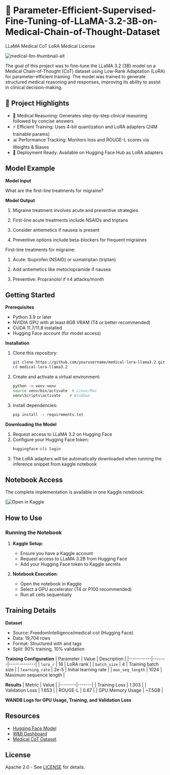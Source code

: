 # 🧠 Parameter-Efficient-Supervised-Fine-Tuning-of-LLaMA-3.2-3B-on-Medical-Chain-of-Thought-Dataset

LLaMA Medical CoT LoRA Medical License

![medical-llm-thumbnail-alt](https://github.com/user-attachments/assets/cdb96d17-e977-4ec7-a45d-4c28f8dd8345)

The goal of this project was to fine-tune the LLaMA 3.2 (3B) model on a Medical Chain-of-Thought (CoT) dataset using Low-Rank Adaptation (LoRA) for parameter-efficient training. The model was trained to generate structured medical reasoning and responses, improving its ability to assist in clinical decision-making.

## 🧪 Project Highlights

-  🏥 Medical Reasoning: Generates step-by-step clinical reasoning followed by concise answers
-  ⚡ Efficient Training: Uses 4-bit quantization and LoRA adapters (24M trainable params)
-  📊 Performance Tracking: Monitors loss and ROUGE-L scores via Weights & Biases
-  🚀 Deployment Ready: Available on Hugging Face Hub as LoRA adapters

## Model Example

**Model Input**

What are the first-line treatments for migraine?

**Model Output**

<think>
   
1. Migraine treatment involves acute and preventive strategies

2. First-line acute treatments include NSAIDs and triptans
   
3. Consider antiemetics if nausea is present
   
4. Preventive options include beta-blockers for frequent migraines
   
</think>

<response>
   
First-line treatments for migraine:

1. Acute: Ibuprofen (NSAID) or sumatriptan (triptan)
   
2. Add antiemetics like metoclopramide if nausea
   
3. Preventive: Propranolol if ≥4 attacks/month
   
</response>

## Getting Started

**Prerequisites**

- Python 3.9 or later
- NVIDIA GPU with at least 8GB VRAM (T4 or better recommended)
- CUDA 11.7/11.8 installed
- Hugging Face account (for model access)

**Installation**

1. Clone this repository:
   ```bash
   git clone https://github.com/yourusername/medical-lora-llama3.2.git
   cd medical-lora-llama3.2
2. Create and activate a virtual environment:
   ```bash
   python -m venv venv
   source venv/bin/activate  # Linux/Mac
   venv\Scripts\activate    # Windows
3. Install dependencies:
   ```bash
   pip install -r requirements.txt

**Downloading the Model**

1. Request access to LLaMA 3.2 on Hugging Face
2. Configure your Hugging Face token:
   ```bash
   huggingface-cli login
3. The LoRA adapters will be automatically downloaded when running the inference snippet from kaggle notebook

## Notebook Access

The complete implementation is available in one Kaggle notebook:

[![Open in Kaggle]()

## How to Use

### Running the Notebook

1. **Kaggle Setup**:
   - Ensure you have a Kaggle account
   - Request access to LLaMA 3.2B from Hugging Face
   - Add your Hugging Face token to Kaggle secrets

2. **Notebook Execution**:
   - Open the notebook in Kaggle
   - Select a GPU accelerator (T4 or P100 recommended)
   - Run all cells sequentially

## Training Details

**Dataset**
- Source: FreedomIntelligence/medical-cot (Hugging Face)
- Data: 19,704 rows
- Format: Structured with <think> and <response> tags
- Split: 90% training, 10% validation

**Training Configuration**
| Parameter | Value | Description |
|-----------|-------|-------------|
| `lora_r` | 16 | LoRA rank |
| `batch_size` | 4 | Training batch size |
| `learning_rate` | 2e-5 | Initial learning rate |
| `max_seq_length` | 1024 | Maximum sequence length |

**Results**
| Metric | Value |
|--------|-------|
| Training Loss | 1.303 |
| Validation Loss | 1.653 |
| ROUGE-L | 0.67 |
| GPU Memory Usage | ~7.5GB |

**WANDB Logs for GPU Usage, Training, and Validation Loss**

## Resources

- [Hugging Face Model](https://huggingface.co/Hums003/llama3.2B-lora-medical-cot)
- [W&B Dashboard](https://wandb.ai/Hums003/medical-lora-llama3.2)
- [Medical CoT Dataset](https://huggingface.co/datasets/FreedomIntelligence/medical-cot)

## License

Apache 2.0 - See [LICENSE](LICENSE) for details.






